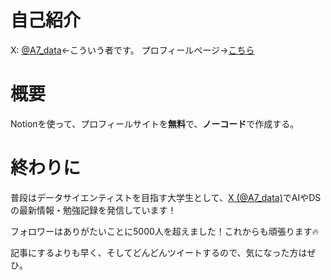# 自己紹介

X: [@A7_data](https://github.com/mohki7/Zenn.git)←こういう者です。
プロフィールページ→[こちら](https://mohki7.notion.site/Mototsugu-Oki-c478f842c4de48f394e2e24b58e206bb?pvs=4)


# 概要

Notionを使って、プロフィールサイトを**無料**で、**ノーコード**で作成する。


# 


# 終わりに

普段はデータサイエンティストを目指す大学生として、[X (@A7_data)](https://twitter.com/A7_data)でAIやDSの最新情報・勉強記録を発信しています！

フォロワーはありがたいことに5000人を超えました！これからも頑張ります🔥

記事にするよりも早く、そしてどんどんツイートするので、気になった方はぜひ。

